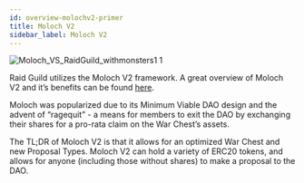 ```yaml
---
id: overview-molochv2-primer
title: Moloch V2
sidebar_label: Moloch V2
---
```


![Moloch_VS_RaidGuild_withmonsters1 1](https://user-images.githubusercontent.com/93854208/172767426-683029d0-a9b9-461a-98a8-b968506ade95.png)


Raid Guild utilizes the Moloch V2 framework. A great overview of Moloch V2 and it’s benefits can be found [here](https://medium.com/raid-guild/moloch-evolved-v2-primer-25c9cdeab455).

Moloch was popularized due to its Minimum Viable DAO design and the advent of “ragequit” - a means for members to exit the DAO by exchanging their shares for a pro-rata claim on the War Chest’s assets.

The TL;DR of Moloch V2 is that it allows for an optimized War Chest and new Proposal Types. Moloch V2 can hold a variety of ERC20 tokens, and allows for anyone (including those without shares) to make a proposal to the DAO.
